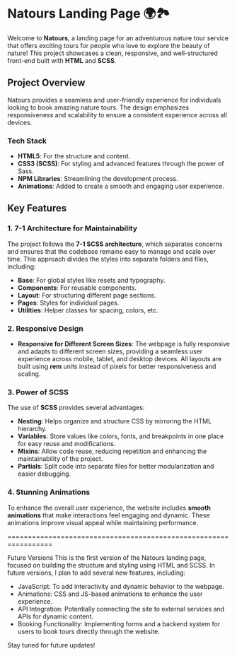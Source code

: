# Natours Landing Page 🌍🏞️

Welcome to **Natours**, a landing page for an adventurous nature tour service that offers exciting tours for people who love to explore the beauty of nature! This project showcases a clean, responsive, and well-structured front-end built with **HTML** and **SCSS**.

## Project Overview

Natours provides a seamless and user-friendly experience for individuals looking to book amazing nature tours. The design emphasizes responsiveness and scalability to ensure a consistent experience across all devices.

### Tech Stack

- **HTML5**: For the structure and content.
- **CSS3 (SCSS)**: For styling and advanced features through the power of Sass.
- **NPM Libraries**: Streamlining the development process.
- **Animations**: Added to create a smooth and engaging user experience.

## Key Features

### 1. 7-1 Architecture for Maintainability
The project follows the **7-1 SCSS architecture**, which separates concerns and ensures that the codebase remains easy to manage and scale over time. This approach divides the styles into separate folders and files, including:
- **Base**: For global styles like resets and typography.
- **Components**: For reusable components.
- **Layout**: For structuring different page sections.
- **Pages**: Styles for individual pages.
- **Utilities**: Helper classes for spacing, colors, etc.

### 2. Responsive Design
- **Responsive for Different Screen Sizes**: The webpage is fully responsive and adapts to different screen sizes, providing a seamless user experience across mobile, tablet, and desktop devices. All layouts are built using **rem** units instead of pixels for better responsiveness and scaling.
  
### 3. Power of SCSS
The use of **SCSS** provides several advantages:
- **Nesting**: Helps organize and structure CSS by mirroring the HTML hierarchy.
- **Variables**: Store values like colors, fonts, and breakpoints in one place for easy reuse and modifications.
- **Mixins**: Allow code reuse, reducing repetition and enhancing the maintainability of the project.
- **Partials**: Split code into separate files for better modularization and easier debugging.

### 4. Stunning Animations
To enhance the overall user experience, the website includes **smooth animations** that make interactions feel engaging and dynamic. These animations improve visual appeal while maintaining performance.

=================================================================


Future Versions
This is the first version of the Natours landing page, focused on building the structure and styling using HTML and SCSS. In future versions, I plan to add several new features, including:

- JavaScript: To add interactivity and dynamic behavior to the webpage.
- Animations: CSS and JS-based animations to enhance the user experience.
- API Integration: Potentially connecting the site to external services and APIs for dynamic content.
- Booking Functionality: Implementing forms and a backend system for users to book tours directly through the website.

Stay tuned for future updates!
